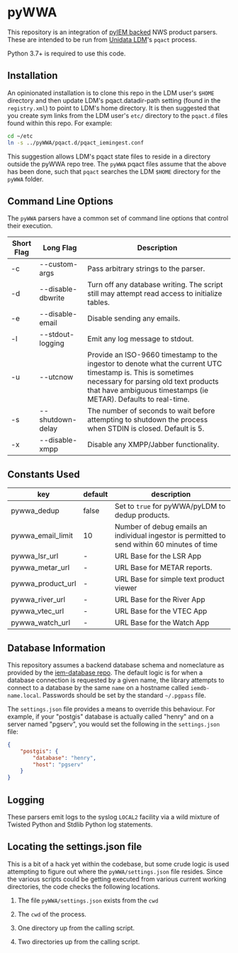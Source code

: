 pyWWA
=====

This repository is an integration of [pyIEM backed](https://github.com/akrherz/pyIEM) NWS product parsers.  These are intended to be run from [Unidata LDM](https://github.com/Unidata/LDM)'s `pqact` process.

Python 3.7+ is required to use this code.

Installation
------------

An opinionated installation is to clone this repo in the LDM user's `$HOME` directory and then update LDM's pqact.datadir-path setting (found in the `registry.xml`) to point to LDM's home directory.  It is then suggested that you create sym links from the LDM user's `etc/` directory to the `pqact.d` files found within this repo.  For example:

```bash
cd ~/etc
ln -s ../pyWWA/pqact.d/pqact_iemingest.conf
```

This suggestion allows LDM's pqact state files to reside in a directory outside the pyWWA repo tree.  The `pyWWA` pqact files assume that the above has been done, such that `pqact` searches the LDM `$HOME` directory for the `pyWWA` folder.

Command Line Options
--------------------

The ``pyWWA`` parsers have a common set of command line options that control
their execution.

Short Flag | Long Flag | Description
--- | --- | ---
-c | --custom-args | Pass arbitrary strings to the parser.
-d | --disable-dbwrite | Turn off any database writing.  The script still may attempt read access to initialize tables.
-e | --disable-email | Disable sending any emails.
-l | --stdout-logging | Emit any log message to stdout.
-u | --utcnow | Provide an ISO-9660 timestamp to the ingestor to denote what the current UTC timestamp is.  This is sometimes necessary for parsing old text products that have ambiguous timestamps (ie METAR).  Defaults to real-time.
-s | --shutdown-delay | The number of seconds to wait before attempting to shutdown the process when STDIN is closed.  Default is 5.
-x | --disable-xmpp | Disable any XMPP/Jabber functionality.

Constants Used
--------------

key | default | description
--- | ---- | ---
pywwa_dedup | false | Set to `true` for pyWWA/pyLDM to dedup products.
pywwa_email_limit | 10 | Number of debug emails an individual ingestor is permitted to send within 60 minutes of time
pywwa_lsr_url | - | URL Base for the LSR App
pywwa_metar_url | - | URL Base for METAR reports.
pywwa_product_url | - | URL Base for simple text product viewer
pywwa_river_url | - | URL Base for the River App
pywwa_vtec_url | - | URL Base for the VTEC App
pywwa_watch_url | - | URL Base for the Watch App

Database Information
--------------------

This repository assumes a backend database schema and nomeclature as provided by the [iem-database repo](https://github.com/akrherz/iem-database).  The default logic is for when a database connection is requested by a given name, the library attempts to connect to a database by the same `name` on a hostname called `iemdb-name.local`.  Passwords should be set by the standard `~/.pgpass` file.

The `settings.json` file provides a means to override this behaviour.  For example, if your "postgis" database is actually called "henry" and on a server named "pgserv", you would set the following in the `settings.json` file:

```json
{
    "postgis": {
        "database": "henry",
        "host": "pgserv"
    }
}
```

Logging
-------

These parsers emit logs to the syslog `LOCAL2` facility via a wild mixture of
Twisted Python and Stdlib Python log statements.

Locating the settings.json file
-------------------------------

This is a bit of a hack yet within the codebase, but some crude logic is used attempting to figure out where the `pyWWA/settings.json` file resides.  Since the various scripts could be getting executed from various current working directories, the code checks the following locations.

1. The file `pyWWA/settings.json` exists from the `cwd`

2. The `cwd` of the process.

3. One directory up from the calling script.

4. Two directories up from the calling script.
